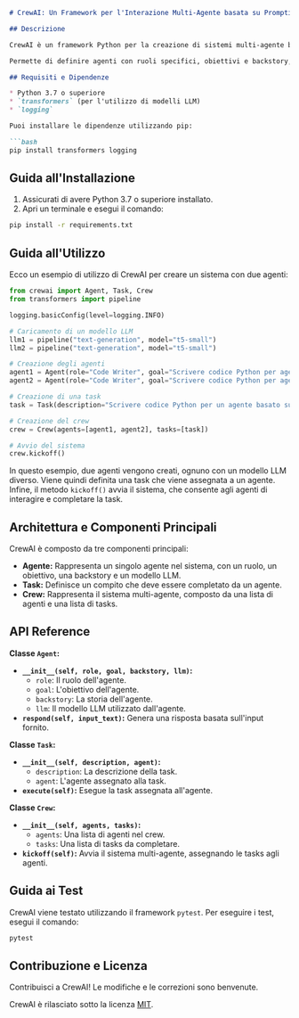 ```markdown
# CrewAI: Un Framework per l'Interazione Multi-Agente basata su Prompting

## Descrizione

CrewAI è un framework Python per la creazione di sistemi multi-agente basati su modelli linguistici di grandi dimensioni (LLM). 

Permette di definire agenti con ruoli specifici, obiettivi e backstory, che interagiscono tra loro per completare compiti complessi.  L'architettura di CrewAI si concentra sulla semplicità d'uso e sulla flessibilità, consentendo agli sviluppatori di costruire sistemi multi-agenti in modo efficiente.

## Requisiti e Dipendenze

* Python 3.7 o superiore
* `transformers` (per l'utilizzo di modelli LLM)
* `logging`

Puoi installare le dipendenze utilizzando pip:

```bash
pip install transformers logging
```

## Guida all'Installazione

1. Assicurati di avere Python 3.7 o superiore installato.
2. Apri un terminale e esegui il comando:

```bash
pip install -r requirements.txt
```

## Guida all'Utilizzo

Ecco un esempio di utilizzo di CrewAI per creare un sistema con due agenti:

```python
from crewai import Agent, Task, Crew
from transformers import pipeline

logging.basicConfig(level=logging.INFO)

# Caricamento di un modello LLM
llm1 = pipeline("text-generation", model="t5-small")
llm2 = pipeline("text-generation", model="t5-small")

# Creazione degli agenti
agent1 = Agent(role="Code Writer", goal="Scrivere codice Python per agenti CrewAI", backstory="Esperto di multi-agente.", llm=llm1)
agent2 = Agent(role="Code Writer", goal="Scrivere codice Python per agenti CrewAI", backstory="Esperto di multi-agente.", llm=llm2)

# Creazione di una task
task = Task(description="Scrivere codice Python per un agente basato su prompt ottimizzato", agent=agent1)

# Creazione del crew
crew = Crew(agents=[agent1, agent2], tasks=[task])

# Avvio del sistema
crew.kickoff()
```

In questo esempio, due agenti vengono creati, ognuno con un modello LLM diverso. Viene quindi definita una task che viene assegnata a un agente. Infine, il metodo `kickoff()` avvia il sistema, che consente agli agenti di interagire e completare la task.

## Architettura e Componenti Principali

CrewAI è composto da tre componenti principali:

* **Agente:** Rappresenta un singolo agente nel sistema, con un ruolo, un obiettivo, una backstory e un modello LLM.
* **Task:** Definisce un compito che deve essere completato da un agente.
* **Crew:** Rappresenta il sistema multi-agente, composto da una lista di agenti e una lista di tasks.

## API Reference

**Classe `Agent`:**

* **`__init__(self, role, goal, backstory, llm)`:**  
    * `role`:  Il ruolo dell'agente.
    * `goal`: L'obiettivo dell'agente.
    * `backstory`: La storia dell'agente.
    * `llm`: Il modello LLM utilizzato dall'agente.
* **`respond(self, input_text)`:** Genera una risposta basata sull'input fornito.

**Classe `Task`:**

* **`__init__(self, description, agent)`:**
    * `description`: La descrizione della task.
    * `agent`: L'agente assegnato alla task.
* **`execute(self)`:** Esegue la task assegnata all'agente.

**Classe `Crew`:**

* **`__init__(self, agents, tasks)`:**
    * `agents`: Una lista di agenti nel crew.
    * `tasks`: Una lista di tasks da completare.
* **`kickoff(self)`:** Avvia il sistema multi-agente, assegnando le tasks agli agenti.

## Guida ai Test

CrewAI viene testato utilizzando il framework `pytest`. Per eseguire i test, esegui il comando:

```bash
pytest
```

## Contribuzione e Licenza

Contribuisci a CrewAI!  Le modifiche e le correzioni sono benvenute.

CrewAI è rilasciato sotto la licenza [MIT](https://opensource.org/licenses/MIT).


```